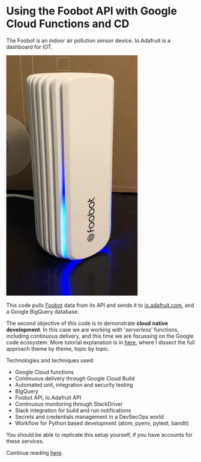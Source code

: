 # Using the Foobot API with Google Cloud Functions and CD
The Foobot is an indoor air pollution sensor device.
Io.Adafruit is a dashboard for IOT.

![foobot picture](txt/foobotpicture.jpg)

This code pulls [Foobot](http://foobot.io) data from its API and sends it to [io.adafruit.com](http://io.adafruit.com), and a Google BigQuery database.

<!---
your comment goes here
In the readme, the audience is those who wish to
figure out if they should read any further
-->

The second objective of this code is to demonstrate **cloud native development**. In this case we are working with '_serverless_' functions, including continuous delivery, and
this time we are focussing on the Google code ecosystem. More tutorial explanation is in [here](main.md), where I dissect the full approach theme by theme, topic by topic.

Technologies and techniques used:
- Google Cloud functions
- Continuous delivery through Google Cloud Build
- Automated unit, integration and security testing
- BigQuery
- Foobot API, Io.Adafruit API
- Continuous monitoring through StackDriver
- Slack integration for build and run notifications
- Secrets and credentials management in a DevSecOps world
- Workflow for Python based development (atom, pyenv, pytest, bandit)

You should be able to replicate this setup yourself, if you have accounts for
these services.

Continue reading [here](main.md).

